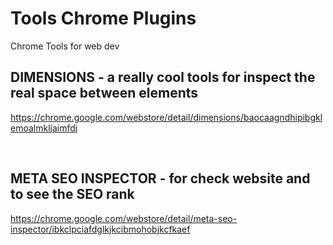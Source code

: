 # Tools Chrome Plugins

Chrome Tools for web dev


## DIMENSIONS - a really cool tools for inspect the real space between elements

https://chrome.google.com/webstore/detail/dimensions/baocaagndhipibgklemoalmkljaimfdj

<br>

## META SEO INSPECTOR - for check website and to see the SEO rank

https://chrome.google.com/webstore/detail/meta-seo-inspector/ibkclpciafdglkjkcibmohobjkcfkaef

<br>
